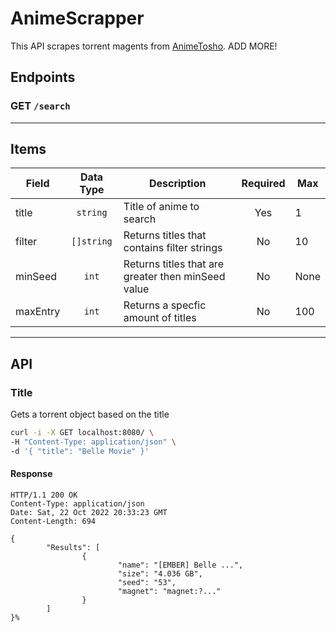 # AnimeScrapper
This API scrapes torrent magents from [AnimeTosho](https://animetosho.org/). ADD MORE!

## **Endpoints**
### GET `/search`

---
## **Items**
|Field     | Data Type    | Description                                        | Required | Max  | 
|----------|:------------:|----------------------------------------------------|:--------:|------|
| title    | `string`     | Title of anime to search                           | Yes      | 1    |
| filter   | `[]string`   | Returns titles that contains filter strings        | No       | 10   |
| minSeed  | `int`        | Returns titles that are greater then minSeed value | No       | None |
| maxEntry | `int`        | Returns a specfic amount of titles                 | No       | 100  |


---
## **API**
### Title
Gets a torrent object based on the title
```sh
curl -i -X GET localhost:8080/ \
-H "Content-Type: application/json" \
-d '{ "title": "Belle Movie" }'
```
#### Response
```
HTTP/1.1 200 OK
Content-Type: application/json
Date: Sat, 22 Oct 2022 20:33:23 GMT
Content-Length: 694

{
        "Results": [
                {
                        "name": "[EMBER] Belle ...",
                        "size": "4.036 GB",
                        "seed": "53",
                        "magnet": "magnet:?..."
                }
        ]
}%
```
